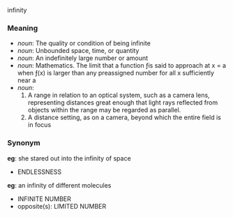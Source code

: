 infinity
### Meaning
+ _noun_: The quality or condition of being infinite
+ _noun_: Unbounded space, time, or quantity
+ _noun_: An indefinitely large number or amount
+ _noun_: Mathematics. The limit that a function ƒis said to approach at x = a when ƒ(x) is larger than any preassigned number for all x sufficiently near a
+ _noun_:
   1. A range in relation to an optical system, such as a camera lens, representing distances great enough that light rays reflected from objects within the range may be regarded as parallel.
   2. A distance setting, as on a camera, beyond which the entire field is in focus

### Synonym

__eg__: she stared out into the infinity of space

+ ENDLESSNESS

__eg__: an infinity of different molecules

+ INFINITE NUMBER
+ opposite(s): LIMITED NUMBER



